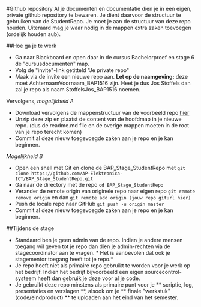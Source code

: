 #Github repository
Al je documenten en documentatie dien je in een eigen, private github repository te bewaren. Je dient daarvoor de structuur te gebruiken van de StudentRepo.
Je moet je aan de structuur van deze repo houden. Uiteraard mag je waar nodig in de mappen extra zaken toevoegen (ordelijk houden aub).

##Hoe ga je te werk
* Ga naar Blackboard en open daar in de cursus Bachelorproef en stage 6 de "cursusdocumenten" map.
* Volg de "invite"-link getitteld "Je private repo"
* Maak via de invite een nieuwe repo aan. **Let op de naamgeving:** deze moet AchternaamVoornaam_BAP1516 zijn. Heet je dus Jos Stoffels dan zal je repo als naam StoffelsJos_BAP1516 noemen.

Vervolgens, *mogelijkheid A*
* Download vervolgens de mappenstructuur van de voorbeeld repo [hier](https://github.com/AP-Elektronica-ICT/BAP_Stage_StudentRepo/archive/master.zip)
* Unzip deze zip en plaatst de content van de hoofdmap in je nieuwe repo. (dus de readme.md file en de overige mappen moeten in de root van je repo terecht komen)
* Commit al deze nieuw toegevoegde zaken aan je repo en je kan beginnen.

*Mogelijkheid B*

* Open een shell met Git en clone de BAP_Stage_StudentRepo met 
`git clone https://github.com/AP-Elektronica-ICT/BAP_Stage_StudentRepo.git`
* Ga naar de directory met de repo
`cd BAP_Stage_StudentRepo`
* Verander de remote origin van originele repo naar eigen repo
`git remote remove origin` en dan 
`git remote add origin (jouw repo giturl hier)`
* Push de locale repo naar GitHub 
`git push -u origin master`
* Commit al deze nieuw toegevoegde zaken aan je repo en je kan beginnen.

 
##Tijdens de stage
* Standaard ben je geen admin van de repo. Indien je andere mensen toegang wil geven tot je repo dan dien je admin-rechten via de stagecoordinator aan te vragen. * Het is aanbevolen dat ook je stagementor toegang heeft tot je repo.*
* Je repo hoeft niet als primaire repo gebruikt te worden voor je werk op het bedrijf. Indien het bedrijf bijvoorbeeld een eigen sourcecontrol-systeem heeft dan gebruik je deze voor al je code. 
* Je gebruikt deze repo minstens als primaire punt voor je ** scriptie, log, presentaties en verslagen **, alsook om je ** finale "werkstuk" (code/eindproduct) ** te uploaden aan het eind van het semester.

